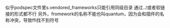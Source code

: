 似乎podspec文件里s.vendored_frameworks只能引用同级目录
通过../或者软链接的形式都不行
另外，fromework的名称不能也叫quantum，因为会和插件的名称冲突，导致ffi找不到符号